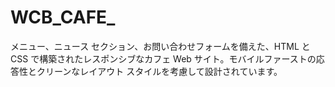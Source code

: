 # WCB_CAFE_
メニュー、ニュース セクション、お問い合わせフォームを備えた、HTML と CSS で構築されたレスポンシブなカフェ Web サイト。モバイルファーストの応答性とクリーンなレイアウト スタイルを考慮して設計されています。
